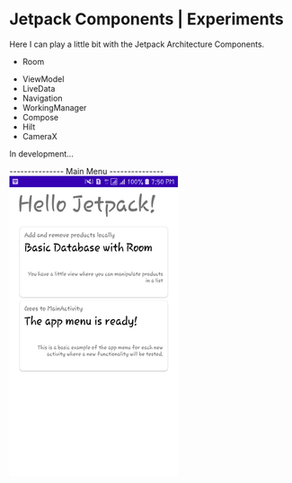 # Jetpack Components | Experiments
Here I can play a little bit with the Jetpack Architecture Components.

- Room
  
* ViewModel
* LiveData
* Navigation 
* WorkingManager 
* Compose
* Hilt
* CameraX


In development...
  
--------------- Main Menu ---------------
![](ss_main.png)
